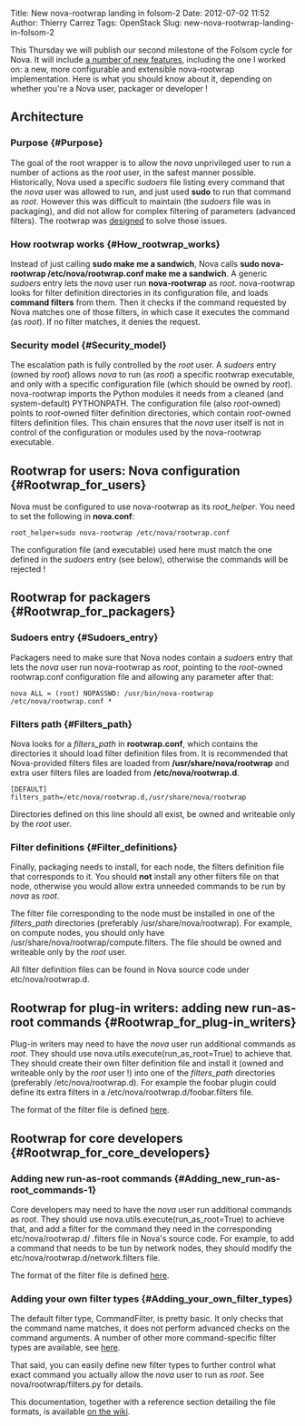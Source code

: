 Title: New nova-rootwrap landing in folsom-2
Date: 2012-07-02 11:52
Author: Thierry Carrez
Tags: OpenStack
Slug: new-nova-rootwrap-landing-in-folsom-2

This Thursday we will publish our second milestone of the Folsom cycle
for Nova. It will include [a number of new
features](https://launchpad.net/nova/+milestone/folsom-2), including the
one I worked on: a new, more configurable and extensible nova-rootwrap
implementation. Here is what you should know about it, depending on
whether you're a Nova user, packager or developer !

## Architecture

### Purpose {#Purpose}

The goal of the root wrapper is to allow the *nova* unprivileged user to
run a number of actions as the *root* user, in the safest manner
possible. Historically, Nova used a specific *sudoers* file listing
every command that the *nova* user was allowed to run, and just used
**sudo** to run that command as *root*. However this was difficult to
maintain (the *sudoers* file was in packaging), and did not allow for
complex filtering of parameters (advanced filters). The rootwrap was
[designed]({filename}/improving-nova-privilege-escalation-model-part-1.md)
to solve those issues.

### How rootwrap works {#How_rootwrap_works}

Instead of just calling **sudo make me a sandwich**, Nova calls **sudo
nova-rootwrap /etc/nova/rootwrap.conf make me a sandwich**. A generic
*sudoers* entry lets the *nova* user run **nova-rootwrap** as *root*.
nova-rootwrap looks for filter definition directories in its
configuration file, and loads **command filters** from them. Then it
checks if the command requested by Nova matches one of those filters, in
which case it executes the command (as *root*). If no filter matches, it
denies the request.

### Security model {#Security_model}

The escalation path is fully controlled by the *root* user. A *sudoers*
entry (owned by *root*) allows *nova* to run (as *root*) a specific
rootwrap executable, and only with a specific configuration file (which
should be owned by *root*). nova-rootwrap imports the Python modules it
needs from a cleaned (and system-default) PYTHONPATH. The configuration
file (also *root*-owned) points to *root*-owned filter definition
directories, which contain *root*-owned filters definition files. This
chain ensures that the *nova* user itself is not in control of the
configuration or modules used by the nova-rootwrap executable.

## Rootwrap for users: Nova configuration {#Rootwrap_for_users}

Nova must be configured to use nova-rootwrap as its *root\_helper*. You
need to set the following in **nova.conf**:

    root_helper=sudo nova-rootwrap /etc/nova/rootwrap.conf

The configuration file (and executable) used here must match the one
defined in the *sudoers* entry (see below), otherwise the commands will
be rejected !

## Rootwrap for packagers {#Rootwrap_for_packagers}

### Sudoers entry {#Sudoers_entry}

Packagers need to make sure that Nova nodes contain a *sudoers* entry
that lets the *nova* user run nova-rootwrap as *root*, pointing to the
*root*-owned rootwrap.conf configuration file and allowing any parameter
after that:

    nova ALL = (root) NOPASSWD: /usr/bin/nova-rootwrap /etc/nova/rootwrap.conf *

### Filters path {#Filters_path}

Nova looks for a *filters\_path* in **rootwrap.conf**, which contains
the directories it should load filter definition files from. It is
recommended that Nova-provided filters files are loaded from
**/usr/share/nova/rootwrap** and extra user filters files are loaded
from **/etc/nova/rootwrap.d**.

    [DEFAULT]
    filters_path=/etc/nova/rootwrap.d,/usr/share/nova/rootwrap

Directories defined on this line should all exist, be owned and
writeable only by the *root* user.

### Filter definitions {#Filter_definitions}

Finally, packaging needs to install, for each node, the filters
definition file that corresponds to it. You should **not** install any
other filters file on that node, otherwise you would allow extra
unneeded commands to be run by *nova* as *root*.

The filter file corresponding to the node must be installed in one of
the *filters\_path* directories (preferably /usr/share/nova/rootwrap).
For example, on compute nodes, you should only have
/usr/share/nova/rootwrap/compute.filters. The file should be owned and
writeable only by the *root* user.

All filter definition files can be found in Nova source code under
etc/nova/rootwrap.d.

## Rootwrap for plug-in writers: adding new run-as-root commands {#Rootwrap_for_plug-in_writers}

Plug-in writers may need to have the *nova* user run additional commands
as *root*. They should use nova.utils.execute(run\_as\_root=True) to
achieve that. They should create their own filter definition file and
install it (owned and writeable only by the *root* user !) into one of
the *filters\_path* directories (preferably /etc/nova/rootwrap.d). For
example the foobar plugin could define its extra filters in a
/etc/nova/rootwrap.d/foobar.filters file.

The format of the filter file is defined
[here](http://wiki.openstack.org/Nova/Rootwrap#Reference).

## Rootwrap for core developers {#Rootwrap_for_core_developers}

### Adding new run-as-root commands {#Adding_new_run-as-root_commands-1}

Core developers may need to have the *nova* user run additional commands
as *root*. They should use nova.utils.execute(run\_as\_root=True) to
achieve that, and add a filter for the command they need in the
corresponding etc/nova/rootwrap.d/ .filters file in Nova's source code.
For example, to add a command that needs to be tun by network nodes,
they should modify the etc/nova/rootwrap.d/network.filters file.

The format of the filter file is defined
[here](http://wiki.openstack.org/Nova/Rootwrap#Reference).

### Adding your own filter types {#Adding_your_own_filter_types}

The default filter type, CommandFilter, is pretty basic. It only checks
that the command name matches, it does not perform advanced checks on
the command arguments. A number of other more command-specific filter
types are available, see
[here](http://wiki.openstack.org/Nova/Rootwrap#Reference).

That said, you can easily define new filter types to further control
what exact command you actually allow the *nova* user to run as *root*.
See nova/rootwrap/filters.py for details.

This documentation, together with a reference section detailing the file
formats, is available [on the
wiki](http://wiki.openstack.org/Nova/Rootwrap).
